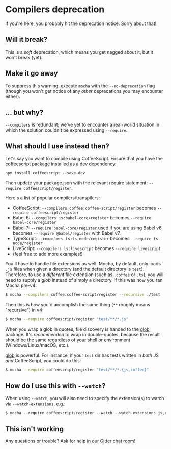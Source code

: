 # Compilers deprecation

If you're here, you probably hit the deprecation notice.  Sorry about that!

## Will it break?

This is a *soft* deprecation, which means you get nagged about it, but it won't break (yet).

## Make it go away

To suppress this warning, execute `mocha` with the `--no-deprecation` flag (though you won't get notice of any *other* deprecations you may encounter either).

## ... but why?

`--compilers` is redundant; we've yet to encounter a real-world situation in which the solution couldn't be expressed using `--require`.

## What should I use instead then?

Let's say you want to compile using CoffeeScript. Ensure that you have the coffeescript package installed as a dev dependency:

```npm install coffeescript --save-dev```

Then update your package.json with the relevant require statement: `--require coffeescript/register`.

Here's a list of popular compilers/transpilers:

- CoffeeScript: `--compilers coffee:coffee-script/register` becomes `--require coffeescript/register`
- Babel 6: `--compilers js:babel-core/register` becomes `--require babel-core/register`
- Babel 7: `--require babel-core/register` used if you are using Babel v6 becomes `--require @babel/register` with Babel v7.
- TypeScript: `--compilers ts:ts-node/register` becomes `--require ts-node/register`
- LiveScript: `--compilers ls:livescript` becomes `--require livescript`
- (feel free to add more examples!)

You'll have to handle file extensions as well. Mocha, by default, only loads `.js` files when given a directory (and the default directory is `test`).  Therefore, to use a *different* file extension (such as `.coffee` or `.ts`), you will need to supply a *glob* instead of simply a directory.  If this was how you ran Mocha pre-v4:

```bash
$ mocha --compilers coffee:coffee-script/register --recursive ./test
```

Then this is how you'd accomplish the same thing (`**` roughly means "recursive") in v4:

```bash
$ mocha --require coffeescript/register "test/**/*.js"
```

When you wrap a glob in quotes, file discovery is handed to the [glob](https://npm.im/glob) package.
 It's *recommended* to wrap in double-quotes, because the result should be the same regardless of your shell or environment (Windows/Linux/macOS, etc.).

[glob](https://npm.im/glob) is powerful.  For instance, if your `test` dir has tests written in *both* JS *and* CoffeeScript, you could do this:

```bash
$ mocha --require coffeescript/register "test/**/*.{js,coffee}"
```

## How do I use this with `--watch`?

When using `--watch`, you will also need to specify the extension(s) to watch via `--watch-extensions`, e.g.:

```js
$ mocha --require coffeescript/register --watch --watch-extensions js,coffee "test/**/*.{js,coffee}"
```

## This isn't working

Any questions or trouble?  Ask for help [in our Gitter chat room](https://gitter.im/mochajs/mocha)!
